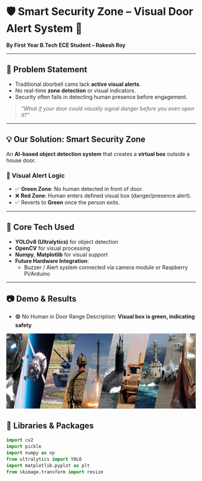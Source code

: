 # 🛡️ Smart Security Zone – Visual Door Alert System 🚪  
**By First Year B.Tech ECE Student – Rakesh Roy**

---

## 📌 Problem Statement  
- Traditional doorbell cams lack **active visual alerts**.  
- No real-time **zone detection** or visual indicators.  
- Security often fails in detecting human presence before engagement.  

> *"What if your door could visually signal danger before you even open it?"*

---

## 💡 Our Solution: **Smart Security Zone**  
An **AI-based object detection system** that creates a **virtual box** outside a house door.  

### 🚦 Visual Alert Logic  
- ✅ **Green Zone**: No human detected in front of door.  
- ❌ **Red Zone**: Human enters defined visual box (danger/presence alert).  
- ✅ Reverts to **Green** once the person exits.  

---

## 🤖 Core Tech Used  
- **YOLOv8 (Ultralytics)** for object detection  
- **OpenCV** for visual processing  
- **Numpy**, **Matplotlib** for visual support  
- **Future Hardware Integration**:  
  - Buzzer / Alert system connected via camera module or Raspberry Pi/Arduino

---

## 📷 Demo & Results
- 🟢 No Human in Door Range
Description: **Visual box is green, indicating safety**

<p align="center">
  <img src="https://github.com/Programmer-Rakesh/Programmer-Rakesh/blob/main/2w.png" width="550" height="200">
</p>

## 🧠 Libraries & Packages  

```python
import cv2  
import pickle
import numpy as np    
from ultralytics import YOLO
import matplotlib.pyplot as plt
from skimage.transform import resize

